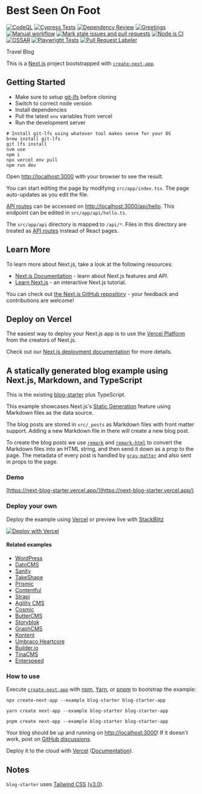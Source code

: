 # Best Seen On Foot

[![CodeQL](https://github.com/gs377209/bestseenonfoot/actions/workflows/github-code-scanning/codeql/badge.svg)](https://github.com/gs377209/bestseenonfoot/actions/workflows/github-code-scanning/codeql)
[![Cypress Tests](https://github.com/gs377209/bestseenonfoot/actions/workflows/cypress.yml/badge.svg)](https://github.com/gs377209/bestseenonfoot/actions/workflows/cypress.yml)
[![Dependency Review](https://github.com/gs377209/bestseenonfoot/actions/workflows/dependency-review.yml/badge.svg)](https://github.com/gs377209/bestseenonfoot/actions/workflows/dependency-review.yml)
[![Greetings](https://github.com/gs377209/bestseenonfoot/actions/workflows/greetings.yml/badge.svg)](https://github.com/gs377209/bestseenonfoot/actions/workflows/greetings.yml)
[![Manual workflow](https://github.com/gs377209/bestseenonfoot/actions/workflows/manual.yml/badge.svg)](https://github.com/gs377209/bestseenonfoot/actions/workflows/manual.yml)
[![Mark stale issues and pull requests](https://github.com/gs377209/bestseenonfoot/actions/workflows/stale.yml/badge.svg)](https://github.com/gs377209/bestseenonfoot/actions/workflows/stale.yml)
[![Node.js CI](https://github.com/gs377209/bestseenonfoot/actions/workflows/node.js.yml/badge.svg)](https://github.com/gs377209/bestseenonfoot/actions/workflows/node.js.yml)
[![OSSAR](https://github.com/gs377209/bestseenonfoot/actions/workflows/ossar.yml/badge.svg)](https://github.com/gs377209/bestseenonfoot/actions/workflows/ossar.yml)
[![Playwright Tests](https://github.com/gs377209/bestseenonfoot/actions/workflows/playwright.yml/badge.svg)](https://github.com/gs377209/bestseenonfoot/actions/workflows/playwright.yml)
[![Pull Request Labeler](https://github.com/gs377209/bestseenonfoot/actions/workflows/labeler.yml/badge.svg)](https://github.com/gs377209/bestseenonfoot/actions/workflows/labeler.yml)

Travel Blog

This is a [Next.js](https://nextjs.org/) project bootstrapped with [`create-next-app`](https://github.com/vercel/next.js/tree/canary/packages/create-next-app).

## Getting Started

- Make sure to setup [git-lfs](https://git-lfs.com/) before cloning
- Switch to correct node version
- Install dependencies
- Pull the latest `env` variables from vercel
- Run the development server

```shell
# Install git-lfs using whatever tool makes sense for your OS
brew install git-lfs
git lfs install
nvm use
npm i
npx vercel env pull
npm run dev
```

Open [http://localhost:3000](http://localhost:3000) with your browser to see the result.

You can start editing the page by modifying `src/app/index.tsx`. The page auto-updates as you edit the file.

[API routes](https://nextjs.org/docs/api-routes/introduction) can be accessed on [http://localhost:3000/api/hello](http://localhost:3000/api/hello). This endpoint can be edited in `src/app/api/hello.ts`.

The `src/app/api` directory is mapped to `/api/*`. Files in this directory are treated as [API routes](https://nextjs.org/docs/app/building-your-application/routing/route-handlers) instead of React pages.

## Learn More

To learn more about Next.js, take a look at the following resources:

- [Next.js Documentation](https://nextjs.org/docs) - learn about Next.js features and API.
- [Learn Next.js](https://nextjs.org/learn) - an interactive Next.js tutorial.

You can check out [the Next.js GitHub repository](https://github.com/vercel/next.js/) - your feedback and contributions are welcome!

## Deploy on Vercel

The easiest way to deploy your Next.js app is to use the [Vercel Platform](https://vercel.com/new?utm_medium=default-template&filter=next.js&utm_source=create-next-app&utm_campaign=create-next-app-readme) from the creators of Next.js.

Check out our [Next.js deployment documentation](https://nextjs.org/docs/deployment) for more details.

## A statically generated blog example using Next.js, Markdown, and TypeScript

This is the existing [blog-starter](https://github.com/vercel/next.js/tree/canary/examples/blog-starter) plus TypeScript.

This example showcases Next.js's [Static Generation](https://nextjs.org/docs/app/building-your-application/routing/pages-and-layouts) feature using Markdown files as the data source.

The blog posts are stored in `src/_posts` as Markdown files with front matter support. Adding a new Markdown file in there will create a new blog post.

To create the blog posts we use [`remark`](https://github.com/remarkjs/remark) and [`remark-html`](https://github.com/remarkjs/remark-html) to convert the Markdown files into an HTML string, and then send it down as a prop to the page. The metadata of every post is handled by [`gray-matter`](https://github.com/jonschlinkert/gray-matter) and also sent in props to the page.

### Demo

[https://next-blog-starter.vercel.app/](https://next-blog-starter.vercel.app/)

### Deploy your own

Deploy the example using [Vercel](https://vercel.com?utm_source=github&utm_medium=readme&utm_campaign=next-example) or preview live with [StackBlitz](https://stackblitz.com/github/vercel/next.js/tree/canary/examples/blog-starter)

[![Deploy with Vercel](https://vercel.com/button)](https://vercel.com/new/git/external?repository-url=https://github.com/vercel/next.js/tree/canary/examples/blog-starter&project-name=blog-starter&repository-name=blog-starter)

#### Related examples

- [WordPress](/examples/cms-wordpress)
- [DatoCMS](/examples/cms-datocms)
- [Sanity](/examples/cms-sanity)
- [TakeShape](/examples/cms-takeshape)
- [Prismic](/examples/cms-prismic)
- [Contentful](/examples/cms-contentful)
- [Strapi](/examples/cms-strapi)
- [Agility CMS](/examples/cms-agilitycms)
- [Cosmic](/examples/cms-cosmic)
- [ButterCMS](/examples/cms-buttercms)
- [Storyblok](/examples/cms-storyblok)
- [GraphCMS](/examples/cms-graphcms)
- [Kontent](/examples/cms-kontent)
- [Umbraco Heartcore](/examples/cms-umbraco-heartcore)
- [Builder.io](/examples/cms-builder-io)
- [TinaCMS](/examples/cms-tina/)
- [Enterspeed](/examples/cms-enterspeed)

### How to use

Execute [`create-next-app`](https://github.com/vercel/next.js/tree/canary/packages/create-next-app) with [npm](https://docs.npmjs.com/cli/init), [Yarn](https://yarnpkg.com/lang/en/docs/cli/create/), or [pnpm](https://pnpm.io) to bootstrap the example:

```shell
npx create-next-app --example blog-starter blog-starter-app
```

```shell
yarn create next-app --example blog-starter blog-starter-app
```

```shell
pnpm create next-app --example blog-starter blog-starter-app
```

Your blog should be up and running on [http://localhost:3000](http://localhost:3000)! If it doesn't work, post on [GitHub discussions](https://github.com/vercel/next.js/discussions).

Deploy it to the cloud with [Vercel](https://vercel.com/new?utm_source=github&utm_medium=readme&utm_campaign=next-example) ([Documentation](https://nextjs.org/docs/deployment)).

## Notes

`blog-starter` uses [Tailwind CSS](https://tailwindcss.com) [(v3.0)](https://tailwindcss.com/blog/tailwindcss-v3).
